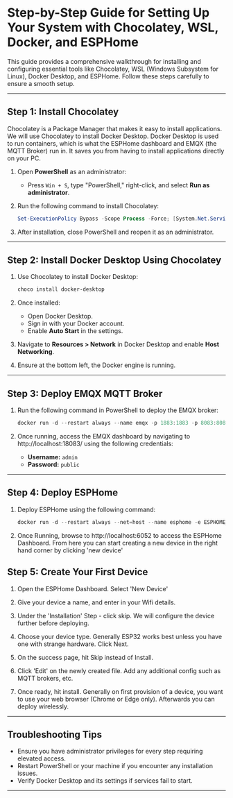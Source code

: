 
# Step-by-Step Guide for Setting Up Your System with Chocolatey, WSL, Docker, and ESPHome

This guide provides a comprehensive walkthrough for installing and configuring essential tools like Chocolatey, WSL (Windows Subsystem for Linux), Docker Desktop, and ESPHome. Follow these steps carefully to ensure a smooth setup.

---

## Step 1: Install Chocolatey

Chocolatey is a Package Manager that makes it easy to install applications. We will use Chocolatey to install Docker Desktop. Docker Desktop is used to run containers, which is what the ESPHome dashboard and EMQX (the MQTT Broker) run in. It saves you
from having to install applications directly on your PC.

1. Open **PowerShell** as an administrator:
   - Press `Win + S`, type "PowerShell," right-click, and select **Run as administrator**.

2. Run the following command to install Chocolatey:
   ```powershell
   Set-ExecutionPolicy Bypass -Scope Process -Force; [System.Net.ServicePointManager]::SecurityProtocol = [System.Net.ServicePointManager]::SecurityProtocol -bor 3072; iex ((New-Object System.Net.WebClient).DownloadString('https://community.chocolatey.org/install.ps1'))
   ```

3. After installation, close PowerShell and reopen it as an administrator.

---

## Step 2: Install Docker Desktop Using Chocolatey

1. Use Chocolatey to install Docker Desktop:
   ```powershell
   choco install docker-desktop
   ```

2. Once installed:
   - Open Docker Desktop.
   - Sign in with your Docker account.
   - Enable **Auto Start** in the settings.

3. Navigate to **Resources > Network** in Docker Desktop and enable **Host Networking**.

4. Ensure at the bottom left, the Docker engine is running. 

---

## Step 3: Deploy EMQX MQTT Broker

1. Run the following command in PowerShell to deploy the EMQX broker:
   ```powershell
   docker run -d --restart always --name emqx -p 1883:1883 -p 8083:8083 -p 8084:8084 -p 8883:8883 -p 18083:18083 emqx/emqx:latest
   ```

2. Once running, access the EMQX dashboard by navigating to http://localhost:18083/ using the following credentials:
   - **Username:** `admin`
   - **Password:** `public`

---

## Step 4: Deploy ESPHome

1. Deploy ESPHome using the following command:
   ```powershell
   docker run -d --restart always --net=host --name esphome -e ESPHOME_DASHBOARD_USE_PING=true -v esphome-config:/config -it ghcr.io/esphome/esphome
   ```

2. Once Running, browse to http://localhost:6052 to access the ESPHome Dashboard. From here you can start creating a new device in the right hand corner by clicking 'new device'

## Step 5: Create Your First Device

1. Open the ESPHome Dashboard. Select 'New Device'

2. Give your device a name, and enter in your Wifi details.
   
4. Under the 'Installation' Step - click skip. We will configure the device further before deploying.

5. Choose your device type. Generally ESP32 works best unless you have one with strange hardware. Click Next.

6. On the success page, hit Skip instead of Install.

7. Click 'Edit' on the newly created file. Add any additional config such as MQTT brokers, etc.

8. Once ready, hit install. Generally on first provision of a device, you want to use your web browser (Chrome or Edge only). Afterwards you can deploy wirelessly.

---

## Troubleshooting Tips

- Ensure you have administrator privileges for every step requiring elevated access.
- Restart PowerShell or your machine if you encounter any installation issues.
- Verify Docker Desktop and its settings if services fail to start.

---
